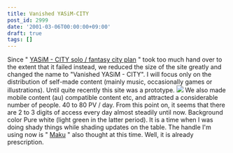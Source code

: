 ```yaml
---
title: Vanished YASiM-CITY
post_id: 2999
date: '2001-03-06T00:00:00+09:00'
draft: true
tags: []
---
```


Since " [YASiM - CITY solo / fantasy city plan](https://danmaq.com/kuto) " took too much hand over to the extent that it failed instead, we reduced the size of the site greatly and changed the name to "Vanished YASiM - CITY". I will focus only on the distribution of self-made content (mainly music, occasionally games or illustrations). Until quite recently this site was a prototype. ![](https://danmaq.com/wp-content/uploads/1999/09/vy.png) We also made mobile content (au) compatible content etc, and attracted a considerable number of people. 40 to 80 PV / day. From this point on, it seems that there are 2 to 3 digits of access every day almost steadily until now. Background color Pure white (light green in the latter period). It is a time when I was doing shady things while shading updates on the table. The handle I'm using now is " [Maku](https://danmaq.com/danmaq) " also thought at this time. Well, it is already prescription.
